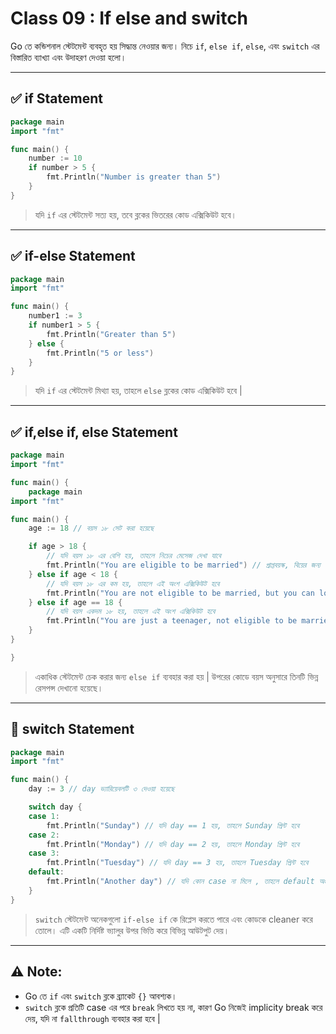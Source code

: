  # Class 09 : If else and switch

Go তে কন্ডিশনাল স্টেটমেন্ট ব্যবহৃত হয় সিদ্ধান্ত নেওয়ার জন্য। নিচে `if`, `else if`, `else`, এবং `switch` এর বিস্তারিত ব্যাখ্যা এবং উদাহরণ দেওয়া হলো।

---

## ✅ if Statement

```go
package main
import "fmt"

func main() {
    number := 10
    if number > 5 {
        fmt.Println("Number is greater than 5")
    }
}
```

>যদি `if` এর স্টেটমেন্ট সত্য হয়, তবে ব্লকের ভিতরের কোড এক্সিকিউট হবে।

---

## ✅ if-else Statement

```go
package main
import "fmt"

func main() {
    number1 := 3
    if number1 > 5 {
        fmt.Println("Greater than 5")
    } else {
        fmt.Println("5 or less")
    }
}
```

>যদি `if` এর স্টেটমেন্ট মিথ্যা হয়, তাহলে `else` ব্লকের কোড এক্সিকিউট হবে |

---

## ✅ if,else if, else Statement

```go
package main
import "fmt"

func main() {
    package main
import "fmt"

func main() {
    age := 18 // বয়স ১৮ সেট করা হয়েছে

    if age > 18 {
        // যদি বয়স ১৮ এর বেশি হয়, তাহলে নিচের মেসেজ দেখা যাবে
        fmt.Println("You are eligible to be married") // প্রাপ্তবয়স্ক, বিয়ের জন্য উপযুক্ত
    } else if age < 18 {
        // যদি বয়স ১৮ এর কম হয়, তাহলে এই অংশ এক্সিকিউট হবে 
        fmt.Println("You are not eligible to be married, but you can love someone") // নাবালক, প্রেম করা যেতে পারে
    } else if age == 18 {
        // যদি বয়স একদম ১৮ হয়, তাহলে এই অংশ এক্সিকিউট হবে
        fmt.Println("You are just a teenager, not eligible to be married") // টিনএজার, বিয়ের জন্য ঠিক উপযুক্ত না
    }
}

}
```

>একাধিক স্টেটমেন্ট চেক করার জন্য `else if` ব্যবহার করা হয় | উপরের কোডে বয়স অনুসারে তিনটি ভিন্ন রেসপন্স দেখানো হয়েছে।

---

## 🔁 switch Statement

```go
package main
import "fmt"

func main() {
    day := 3 // day ভ্যারিয়েবলটি ৩ দেওয়া হয়েছে

    switch day {
    case 1:
        fmt.Println("Sunday") // যদি day == 1 হয়, তাহলে Sunday প্রিন্ট হবে
    case 2:
        fmt.Println("Monday") // যদি day == 2 হয়, তাহলে Monday প্রিন্ট হবে
    case 3:
        fmt.Println("Tuesday") // যদি day == 3 হয়, তাহলে Tuesday প্রিন্ট হবে
    default:
        fmt.Println("Another day") // যদি কোন case না মিলে , তাহলে default অংশে চলে যাবে 
    }
}
```

>`switch` স্টেটমেন্ট অনেকগুলো `if-else if` কে রিপ্লেস করতে পারে এবং কোডকে cleaner করে তোলে। এটি একটি নির্দিষ্ট ভ্যালুর উপর ভিত্তি করে বিভিন্ন আউটপুট দেয়।

---

## ⚠️ Note:
- Go তে `if` এবং `switch` ব্লকে ব্র্যাকেট `{}` আবশ্যক।
- `switch` ব্লকে প্রতিটি case এর পরে `break` লিখতে হয় না, কারণ Go নিজেই implicity break করে দেয়, যদি না `fallthrough` ব্যবহার করা হবে |
